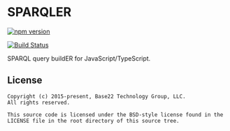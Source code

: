 # SPARQLER

[![npm version](https://badge.fury.io/js/sparqler.svg)](https://badge.fury.io/js/sparqler)

[![Build Status](https://travis-ci.org/CarbonLDP/sparqler.svg?branch=develop)](https://travis-ci.org/CarbonLDP/sparqler)

SPARQL query buildER for JavaScript/TypeScript.

## License

	Copyright (c) 2015-present, Base22 Technology Group, LLC.
	All rights reserved.

	This source code is licensed under the BSD-style license found in the
	LICENSE file in the root directory of this source tree.
